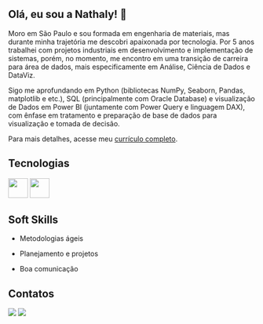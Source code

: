 ## Olá, eu sou a Nathaly! 👋


  Moro em São Paulo e sou formada em engenharia de materiais, mas durante minha trajetória me descobri apaixonada por tecnologia.
Por 5 anos trabalhei com projetos industriais em desenvolvimento e implementação de sistemas, porém, no momento, me encontro em uma transição de carreira para área de dados, mais especificamente em Análise, Ciência de Dados e DataViz. 

Sigo me aprofundando em Python (bibliotecas NumPy, Seaborn, Pandas, matplotlib e etc.), SQL (principalmente com Oracle Database) e visualização de Dados em Power BI (juntamente com Power Query e linguagem DAX), com ênfase em tratamento e preparação de base de dados para visualização e tomada de decisão.

Para mais detalhes, acesse meu [currículo completo](https://github.com/NathalyX/NathalyX/blob/6d17d5da0a03bb3259bd46809acd76b0a288f58c/Curriculo%20Nathaly%20Santos.pdf).








## Tecnologias

<img src="https://cdn.jsdelivr.net/gh/devicons/devicon@latest/icons/python/python-original-wordmark.svg" width="40" height="40"/> <img src="https://cdn.jsdelivr.net/gh/devicons/devicon@latest/icons/oracle/oracle-original.svg" width="40" height="40" /> 

## Soft Skills

- Metodologias ágeis
* Planejamento e projetos
+ Boa comunicação

## Contatos

<div>
<a href="https://www.linkedin.com/in/nathalysantos" target="_blank"><img loading="lazy" src="https://img.shields.io/badge/-LinkedIn-%230077B5?style=for-the-badge&logo=linkedin&logoColor=white" target="_blank"></a>
<a href = "mailto:nathaly.shearer@hotmail.com"><img loading="lazy" src="https://img.shields.io/badge/Gmail-D14836?style=for-the-badge&logo=gmail&logoColor=white" target="_blank"></a>
  <div>

  
<!--
**NathalyX/NathalyX** is a ✨ _special_ ✨ repository because its `README.md` (this file) appears on your GitHub profile.

Here are some ideas to get you started:

- 🔭 I’m currently working on ...
- 🌱 I’m currently learning ...
- 👯 I’m looking to collaborate on ...
- 🤔 I’m looking for help with ...
- 💬 Ask me about ...
- 📫 How to reach me: ...
- 😄 Pronouns: ...
- ⚡ Fun fact: ...
-->
